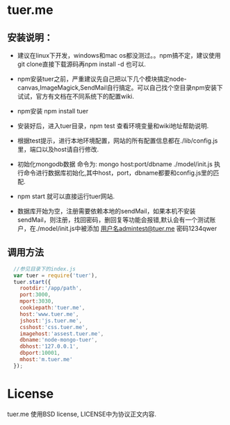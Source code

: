 # tuer.me
  
## 安装说明：

  * 建议在linux下开发，windows和mac os都没测过。。npm搞不定，建议使用git clone直接下载源码再npm install -d 也可以.
  
  * npm安装tuer之前，严重建议先自己把以下几个模块搞定node-canvas,ImageMagick,SendMail自行搞定。可以自己找个空目录npm安装下试试，官方有文档在不同系统下的配置wiki.

  * npm安装 npm install tuer

  * 安装好后，进入tuer目录，npm test 查看环境变量和wiki地址帮助说明.

  * 根据test提示，进行本地环境配置，网站的所有配置信息都在./lib/config.js 里，端口以及host请自行修改.

  * 初始化mongodb数据 命令为: mongo host:port/dbname ./model/init.js 执行命令进行数据库初始化,其中host，port，dbname都要和config.js里的匹配.

  * npm start 就可以直接运行tuer网站.

  * 数据库开始为空，注册需要依赖本地的sendMail，如果本机不安装sendMail，则注册，找回密码，删回复等功能会报错,默认会有一个测试账户，在./model/init.js中被添加 用户名admintest@tuer.me 密码1234qwer

## 调用方法

````js
  //参见目录下的index.js
  var tuer = require('tuer'),
  tuer.start({
    rootdir:'/app/path',
    port:3000,
    mport:3030,
    cookiepath:'tuer.me',
    host:'www.tuer.me',
    jshost:'js.tuer.me',
    csshost:'css.tuer.me',
    imagehost:'assest.tuer.me',
    dbname:'node-mongo-tuer',
    dbhost:'127.0.0.1',
    dbport:10001,
    mhost:'m.tuer.me'
  });
````
# License

  tuer.me 使用BSD license, LICENSE中为协议正文内容.
